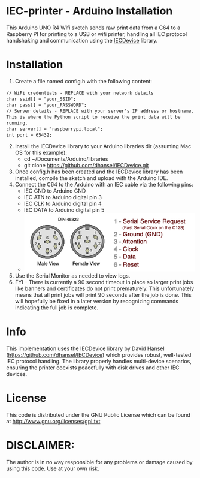# IEC-printer - Arduino Installation

This Arduino UNO R4 Wifi sketch sends raw print data from a C64 to a Raspberry PI for printing to a USB or wifi printer, handling all IEC protocol handshaking and communication using the  [IECDevice](https://github.com/dhansel/IECDevice) library.

# Installation
1. Create a file named config.h with the following content:
```
// WiFi credentials - REPLACE with your network details
char ssid[] = "your_SSID";
char pass[] = "your_PASSWORD";
// Server details - REPLACE with your server's IP address or hostname. This is where the Python script to receive the print data will be running.
char server[] = "raspberrypi.local";
int port = 65432;
```
2. Install the IECDevice library to your Arduino libraries dir (assuming Mac OS for this example):
    * cd ~/Documents/Arduino/libraries
    * git clone https://github.com/dhansel/IECDevice.git
3. Once config.h has been created and the IECDevice library has been installed, compile the sketch and upload with the Arduino IDE.
4. Connect the C64 to the Arduino with an IEC cable via the following pins:
    - IEC GND to Arduino GND
    - IEC ATN to Arduino digital pin 3
    - IEC CLK to Arduino digital pin 4
    - IEC DATA to Arduino digital pin 5
    - ![IEC Pins](../examples/iec_pins.png)
5. Use the Serial Monitor as needed to view logs.
6. FYI - There is currently a 90 second timeout in place so larger print jobs like banners and certificates do not print prematurely. This unfortunately means that all print jobs will print 90 seconds after the job is done. This will hopefully be fixed in a later version by recognizing commands indicating the full job is complete.

# Info
This implementation uses the IECDevice library by David Hansel (https://github.com/dhansel/IECDevice) which provides robust, well-tested IEC protocol handling. The library properly handles multi-device scenarios, ensuring the printer coexists peacefully with disk drives and other IEC devices.

# License
This code is distributed under the GNU Public License
which can be found at http://www.gnu.org/licenses/gpl.txt

# DISCLAIMER:
The author is in no way responsible for any problems or damage caused by using this code. Use at your own risk.